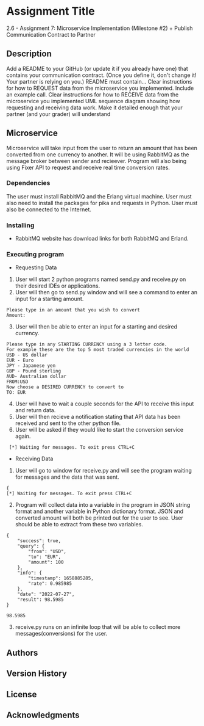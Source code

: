 # Assignment Title

2.6 - Assignment 7: Microservice Implementation (Milestone #2) + Publish Communication Contract to Partner

## Description

Add a README to your GitHub (or update it if you already have one) that contains your communication contract. (Once you define it, don't change it! Your partner is relying on you.) README must contain...
Clear instructions for how to REQUEST data from the microservice you implemented. Include an example call.
Clear instructions for how to RECEIVE data from the microservice you implemented
UML sequence diagram showing how requesting and receiving data work. Make it detailed enough that your partner (and your grader) will understand

## Microservice
Microservice will take input from the user to return an amount that has been converted from one currency to another.
It will be using RabbitMQ as the message broker between sender and recieever. Program will also being using 
Fixer API to request and receive real time conversion rates.

### Dependencies

The user must install RabbitMQ and the Erlang virtual machine. User must also need to install the packages for pika and requests in Python.
User must also be connected to the Internet.

### Installing

* RabbitMQ website has download links for both RabbitMQ and Erland. 

### Executing program

* Requesting Data
1) User will start 2 python programs named send.py and receive.py on their desired IDEs or applications.
2) User will then go to send.py window and will see a command to enter an input for a starting amount.
```
Please type in an amount that you wish to convert
Amount:
```
3) User will then be able to enter an input for a starting and desired currency.
```
Please type in any STARTING CURRENCY using a 3 letter code.
For example these are the top 5 most traded currencies in the world
USD - US dollar
EUR - Euro
JPY - Japanese yen
GBP - Pound sterling
AUD- Australian dollar 
FROM:USD
Now choose a DESIRED CURRENCY to convert to
TO: EUR
```
4) User will have to wait a couple seconds for the API to receive this input and return data.
5) User will then recieve a notification stating that API data has been received and sent to the other python file.
6) User will be asked if they would like to start the conversion service again.
```
 [*] Waiting for messages. To exit press CTRL+C

```

* Receiving Data
1) User will go to window for receive.py and will see the program waiting for messages and the data that was sent. 
   
```
{
[*] Waiting for messages. To exit press CTRL+C
```
2) Program will collect data into a variable in the program in JSON string format and another variable in 
   Python dictionary format. JSON and converted amount will both be printed out for the user to see.
   User should be able to extract from these two variables.
```
{
    "success": true,
    "query": {
        "from": "USD",
        "to": "EUR",
        "amount": 100
    },
    "info": {
        "timestamp": 1658885285,
        "rate": 0.985985
    },
    "date": "2022-07-27",
    "result": 98.5985
}

98.5985
```
3) receive.py runs on an infinite loop that will be able to collect more messages(conversions) for the user.


## Authors



## Version History


## License



## Acknowledgments

